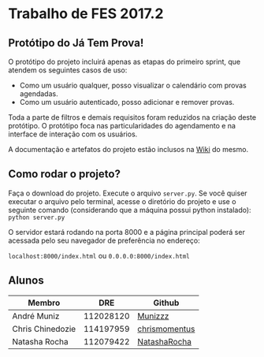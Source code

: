# Trabalho de FES 2017.2

## Protótipo do Já Tem Prova!

O protótipo do projeto incluirá apenas as etapas do primeiro sprint, que atendem os seguintes casos de uso:

- Como um usuário qualquer, posso visualizar o calendário com provas agendadas.
- Como um usuário autenticado, posso adicionar e remover provas.

Toda a parte de filtros e demais requisitos foram reduzidos na criação deste protótipo. O protótipo foca nas particularidades do agendamento e na interface de interação com os usuários.

A documentação e artefatos do projeto estão inclusos na [Wiki](https://github.com/NatashaRocha/fes20172/wiki) do mesmo.

## Como rodar o projeto?
Faça o download do projeto. Execute o arquivo ```server.py```. Se você quiser executar o arquivo pelo terminal, acesse o diretório do projeto e use o seguinte comando (considerando que a máquina possui python instalado):  
``` python server.py ```

O servidor estará rodando na porta 8000 e a página principal poderá ser acessada pelo seu navegador de preferência no endereço:  

``` localhost:8000/index.html ``` ou ```0.0.0.0:8000/index.html```

## Alunos
| Membro           | DRE       | Github                                            |
|------------------|-----------|---------------------------------------------------|
| André Muniz      | 112028120 | [Munizzz](https://github.com/Munizzz)             |
| Chris Chinedozie | 114197959 | [chrismomentus](https://github.com/chrismomentus) |
| Natasha Rocha    | 112079422 | [NatashaRocha](https://github.com/NatashaRocha)   |
